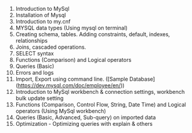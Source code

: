  1. Introduction to MySql
 2. Installation of Mysql
 3. Introduction to my.cnf
 4. MYSQL data types (Using mysql on terminal)
 5. Creating schema, tables.  Adding constraints, default, indexes, relationships
 6. Joins, cascaded operations.
 7. SELECT syntax
 8. Functions (Comparison) and Logical operators 
 9. Queries (Basic)
10. Errors and logs
11. Import, Export using command line. ([Sample Database] (https://dev.mysql.com/doc/employee/en/))
11. Introduction to MySql workbench & connection settings, workbench bulk update setting
12. Functions (Comparison, Control Flow, String, Date Time) and Logical operators (Using MySql workbench)
13. Queries (Basic, Advanced, Sub-query) on imported data
14. Optimization - Optimizing queries with explain & others


<!--Previous 
1. Installation server + client tool,my.cnf ,  mysql workbench & connection settings, workbench bulk update setting, import, export using command line. 
2. Using mysql on terminal. 
3. [Sample Database] (https://dev.mysql.com/doc/employee/en/)
3. Creating schema, tables. Adding constraints, default, indexes, relationships
4. Joins, cascaded operations.
5. MYSQL data types
6. SELECT syntax
7. Optimization - Optimizing queries with explain & others
8. Errors and logs
9. Functions (Comparison, Control Flow, String, Date Time) and Logical operators 
10. Queries (Basic, Advanced, Sub-query)-->
